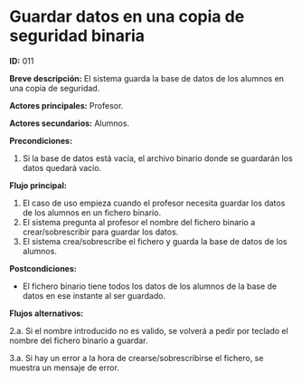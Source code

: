 # Guardar datos en una copia de seguridad binaria

**ID:** 011

**Breve descripción:** El sistema guarda la base de datos de los alumnos en una copia de seguridad.

**Actores principales:** Profesor.

**Actores secundarios:** Alumnos.

**Precondiciones:**

1. Si la base de datos está vacía, el archivo binario donde se guardarán los datos quedará vacío.

**Flujo principal:**

1. El caso de uso empieza cuando el profesor necesita guardar los datos de los alumnos en un fichero binario.
2. El sistema pregunta al profesor el nombre del fichero binario a crear/sobrescribir para guardar los datos.
3. El sistema crea/sobrescribe el fichero y guarda la base de datos de los alumnos.

**Postcondiciones:**

* El fichero binario tiene todos los datos de los alumnos de la base de datos en ese instante al ser guardado.

**Flujos alternativos:**

2.a. Si el nombre introducido no es valido, se volverá a pedir por teclado el nombre del fichero binario a guardar.


3.a. Si hay un error a la hora de crearse/sobrescribirse el fichero, se muestra un mensaje de error.
